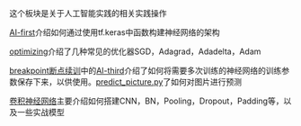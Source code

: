 这个板块是关于人工智能实践的相关实践操作

[AI-first](https://github.com/yiyading/NLP-and-ML/blob/master/AI_PRACTICE/AI-first.md)介绍如何通过使用tf.keras中函数构建神经网络的架构

[optimizing](https://github.com/yiyading/NLP-and-ML/tree/master/AI_PRACTICE/optimizing)介绍了几种常见的优化器SGD，Adagrad，Adadelta，Adam

[breakpoint断点续训](https://github.com/yiyading/NLP-and-ML/tree/master/AI_PRACTICE/breakpoint%E6%96%AD%E7%82%B9%E7%BB%AD%E8%AE%AD)中的[AI-third](https://github.com/yiyading/NLP-and-ML/blob/master/AI_PRACTICE/breakpoint%E6%96%AD%E7%82%B9%E7%BB%AD%E8%AE%AD/AI-third.md)介绍了如何将需要多次训练的神经网络的训练参数保存下来，以供使用。[predict_picture.py](https://github.com/yiyading/NLP-and-ML/blob/master/AI_PRACTICE/breakpoint%E6%96%AD%E7%82%B9%E7%BB%AD%E8%AE%AD/predict_picture.py)了如何对图片进行预测

[卷积神经网络](卷积神经网络/)主要介绍如何搭建CNN，BN，Pooling，Dropout，Padding等，以及一些实战模型

